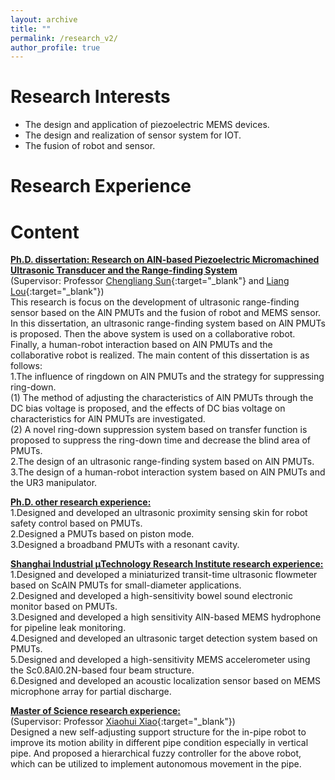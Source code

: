 ```yaml
---
layout: archive
title: ""
permalink: /research_v2/
author_profile: true
---
```


# Research Interests
* The design and application of piezoelectric MEMS devices.
* The design and realization of sensor system for IOT.
* The fusion of robot and sensor.

# Research Experience

# Content
[**Ph.D. dissertation: Research on AlN-based Piezoelectric Micromachined Ultrasonic Transducer and the Range-finding System**](.._publications/PhD_dissertation.md)<br/>
 (Supervisor: Professor [Chengliang Sun](https://technology.whu.edu.cn/info/1015/1882.htm){:target="_blank"} and [Liang Lou](https://sme.shu.edu.cn/info/1028/1220.htm){:target="_blank"})<br/>
This research is focus on the development of ultrasonic range-finding sensor based on the AlN PMUTs and the fusion of robot and MEMS sensor. In this dissertation, an ultrasonic range-finding system based on AlN PMUTs is proposed. Then the above system is used on a collaborative robot. Finally, a human-robot interaction based on AlN PMUTs and the collaborative robot is realized. The main content of this dissertation is as follows:<br/>
1.The influence of ringdown on AlN PMUTs and the strategy for suppressing ring-down.<br/>
(1) The method of adjusting the characteristics of AlN PMUTs through the DC bias voltage is proposed, and the effects of DC bias voltage on characteristics for AlN PMUTs are investigated.<br/>
(2) A novel ring-down suppression system based on transfer function is proposed to suppress the ring-down time and decrease the blind area of PMUTs.<br/>
2.The design of an ultrasonic range-finding system based on AlN PMUTs.<br/>
3.The design of a human-robot interaction system based on AlN PMUTs and the UR3 manipulator.<br/>

[**Ph.D. other research experience:**](../_publications/PhD_dissertation.md)<br/>
1.Designed and developed an ultrasonic proximity sensing skin for robot safety control based on PMUTs.<br/>
2.Designed a PMUTs based on piston mode.<br/>
3.Designed a broadband PMUTs with a resonant cavity.<br/>


[**Shanghai Industrial μTechnology Research Institute research experience:**](../_publications/PhD_dissertation.md)<br/>
1.Designed and developed a miniaturized transit-time ultrasonic flowmeter based on ScAlN PMUTs for small-diameter applications.<br/>
2.Designed and developed a high-sensitivity bowel sound electronic monitor based on PMUTs.<br/>
3.Designed and developed a high sensitivity AlN-based MEMS hydrophone for pipeline leak monitoring.<br/>
4.Designed and developed an ultrasonic target detection system based on PMUTs.<br/>
5.Designed and developed a high-sensitivity MEMS accelerometer using the Sc0.8Al0.2N-based four beam structure.<br/>
6.Designed and developed an acoustic localization sensor based on MEMS microphone array for partial discharge.<br/>

[**Master of Science research experience:**](../_publications/PhD_dissertation.md)<br/>
(Supervisor: Professor [Xiaohui Xiao](https://pmc.whu.edu.cn/info/1017/13524.htm){:target="_blank"})<br/>
Designed a new self-adjusting support structure for the in-pipe robot to improve its motion ability in different pipe condition especially in vertical pipe. And proposed a hierarchical fuzzy controller for the above robot, which can be utilized to implement autonomous movement in the pipe.<br/>
